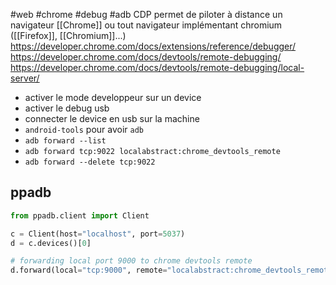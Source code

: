 #web #chrome #debug #adb
CDP permet de piloter à distance un navigateur [[Chrome]] ou tout navigateur implémentant chromium ([[Firefox]], [[Chromium]]...)
https://developer.chrome.com/docs/extensions/reference/debugger/
https://developer.chrome.com/docs/devtools/remote-debugging/
https://developer.chrome.com/docs/devtools/remote-debugging/local-server/

* activer le mode developpeur sur un device
* activer le debug usb
* connecter le device en usb sur la machine
* `android-tools` pour avoir `adb`
* `adb forward --list`
* `adb forward tcp:9022 localabstract:chrome_devtools_remote`
* `adb forward --delete tcp:9022`

## ppadb
```python
from ppadb.client import Client

c = Client(host="localhost", port=5037)
d = c.devices()[0]

# forwarding local port 9000 to chrome devtools remote
d.forward(local="tcp:9000", remote="localabstract:chrome_devtools_remote")
```
